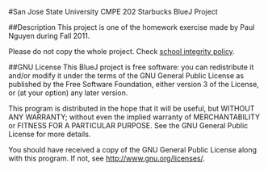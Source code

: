 #San Jose State University CMPE 202 Starbucks BlueJ Project

##Description
This project is one of the homework exercise made by Paul Nguyen during Fall 2011.

Please do not copy the whole project. Check [school integrity policy](http://info.sjsu.edu/static/catalog/integrity.html).

##GNU License
This BlueJ project is free software: you can redistribute it and/or modify it under the terms of the GNU General Public License as published by the Free Software Foundation, either version 3 of the License, or
(at your option) any later version.

This program is distributed in the hope that it will be useful, but WITHOUT ANY WARRANTY; without even the implied warranty of MERCHANTABILITY or FITNESS FOR A PARTICULAR PURPOSE. See the GNU General Public License for more details.

You should have received a copy of the GNU General Public License along with this program. If not, see <http://www.gnu.org/licenses/>.